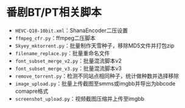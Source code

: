 # 番剧BT/PT相关脚本
- `HEVC-Q18-10bit.xml`：ShanaEncoder二压设置
- `ffmpeg_cfr.py`：ffmpeg二压脚本
- `Skyey_mktorrent.py`：批量制作天雪种子，移除MD5文件并打包zip
- `filename_replace.py`：批量重命名文件
- `font_subset_merge_v2.py`：批量混流脚本v2
- `font_subset_merge_v3.py`：批量混流脚本v3
- `remove_torrent.py`：检测不同站点相同种子，统计做种数并选择移除
- `image_upload.py`：批量上传截图至smms或imgbb并导出为bbcode comapre格式
- `screenshot_upload.py`：视频截图压缩并上传至imgbb
